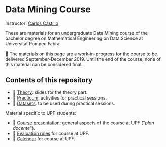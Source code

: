# Data Mining Course

Instructor: [Carlos Castillo](http://chato.cl/research)

These are materials for an undergraduate Data Mining course of the bachelor degree on Mathematical Engineering on Data Science at Universitat Pompeu Fabra.

:construction: The materials on this page are a work-in-progress for the course to be delivered September-December 2019. Until the end of the course, none of this material can be considered final.

## Contents of this repository

* :no_entry_sign: [Theory](theory/README.md): slides for the theory part.
* :no_entry_sign: [Practicum](practicum/README.md): activities for practical sessions.
* :no_entry_sign: [Datasets](practicum/data/README.md): to be used during practical sessions.

Material specific to UPF students:

* :no_entry_sign: [Course presentation](upf/upf-course-presentation.md): general aspects of the course at UPF ("*plan docente*").
* :no_entry_sign: [Evaluation rules](upf/upf-evaluation.md) for course at UPF.
* :no_entry_sign: [Calendar](upf/upf-calendar.md) for course at UPF.
